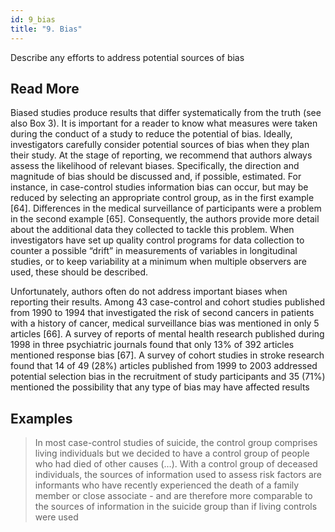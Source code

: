 ```yaml
---
id: 9_bias
title: "9. Bias"
---
```

Describe any efforts to address potential sources of bias

## Read More

Biased studies produce results that differ systematically from the truth (see also Box 3). It is important for a reader to know what measures were taken during the conduct of a study to reduce the potential of bias. Ideally, investigators carefully consider potential sources of bias when they plan their study. At the stage of reporting, we recommend that authors always assess the likelihood of relevant biases. Specifically, the direction and magnitude of bias should be discussed and, if possible, estimated. For instance, in case-control studies information bias can occur, but may be reduced by selecting an appropriate control group, as in the first example [64]. Differences in the medical surveillance of participants were a problem in the second example [65]. Consequently, the authors provide more detail about the additional data they collected to tackle this problem. When investigators have set up quality control programs for data collection to counter a possible “drift” in measurements of variables in longitudinal studies, or to keep variability at a minimum when multiple observers are used, these should be described.

Unfortunately, authors often do not address important biases when reporting their results. Among 43 case-control and cohort studies published from 1990 to 1994 that investigated the risk of second cancers in patients with a history of cancer, medical surveillance bias was mentioned in only 5 articles [66]. A survey of reports of mental health research published during 1998 in three psychiatric journals found that only 13% of 392 articles mentioned response bias [67]. A survey of cohort studies in stroke research found that 14 of 49 (28%) articles published from 1999 to 2003 addressed potential selection bias in the recruitment of study participants and 35 (71%) mentioned the possibility that any type of bias may have affected results

## Examples

> In most case-control studies of suicide, the control group comprises living individuals but we decided to have a control group of people who had died of other causes (…). With a control group of deceased individuals, the sources of information used to assess risk factors are informants who have recently experienced the death of a family member or close associate - and are therefore more comparable to the sources of information in the suicide group than if living controls were used